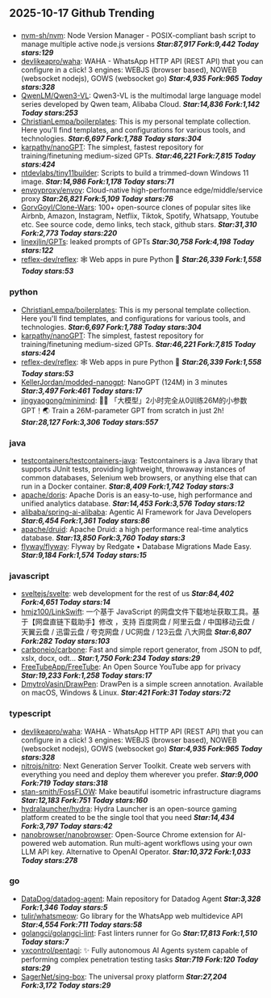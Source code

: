 ## 2025-10-17 Github Trending

### 
* [nvm-sh/nvm](https://github.com/nvm-sh/nvm): Node Version Manager - POSIX-compliant bash script to manage multiple active node.js versions ***Star:87,917 Fork:9,442 Today stars:129***
* [devlikeapro/waha](https://github.com/devlikeapro/waha): WAHA - WhatsApp HTTP API (REST API) that you can configure in a click! 3 engines: WEBJS (browser based), NOWEB (websocket nodejs), GOWS (websocket go) ***Star:4,935 Fork:965 Today stars:328***
* [QwenLM/Qwen3-VL](https://github.com/QwenLM/Qwen3-VL): Qwen3-VL is the multimodal large language model series developed by Qwen team, Alibaba Cloud. ***Star:14,836 Fork:1,142 Today stars:253***
* [ChristianLempa/boilerplates](https://github.com/ChristianLempa/boilerplates): This is my personal template collection. Here you'll find templates, and configurations for various tools, and technologies. ***Star:6,697 Fork:1,788 Today stars:304***
* [karpathy/nanoGPT](https://github.com/karpathy/nanoGPT): The simplest, fastest repository for training/finetuning medium-sized GPTs. ***Star:46,221 Fork:7,815 Today stars:424***
* [ntdevlabs/tiny11builder](https://github.com/ntdevlabs/tiny11builder): Scripts to build a trimmed-down Windows 11 image. ***Star:14,986 Fork:1,178 Today stars:71***
* [envoyproxy/envoy](https://github.com/envoyproxy/envoy): Cloud-native high-performance edge/middle/service proxy ***Star:26,821 Fork:5,109 Today stars:76***
* [GorvGoyl/Clone-Wars](https://github.com/GorvGoyl/Clone-Wars): 100+ open-source clones of popular sites like Airbnb, Amazon, Instagram, Netflix, Tiktok, Spotify, Whatsapp, Youtube etc. See source code, demo links, tech stack, github stars. ***Star:31,310 Fork:2,773 Today stars:220***
* [linexjlin/GPTs](https://github.com/linexjlin/GPTs): leaked prompts of GPTs ***Star:30,758 Fork:4,198 Today stars:122***
* [reflex-dev/reflex](https://github.com/reflex-dev/reflex): 🕸️ Web apps in pure Python 🐍 ***Star:26,339 Fork:1,558 Today stars:53***

### python
* [ChristianLempa/boilerplates](https://github.com/ChristianLempa/boilerplates): This is my personal template collection. Here you'll find templates, and configurations for various tools, and technologies. ***Star:6,697 Fork:1,788 Today stars:304***
* [karpathy/nanoGPT](https://github.com/karpathy/nanoGPT): The simplest, fastest repository for training/finetuning medium-sized GPTs. ***Star:46,221 Fork:7,815 Today stars:424***
* [reflex-dev/reflex](https://github.com/reflex-dev/reflex): 🕸️ Web apps in pure Python 🐍 ***Star:26,339 Fork:1,558 Today stars:53***
* [KellerJordan/modded-nanogpt](https://github.com/KellerJordan/modded-nanogpt): NanoGPT (124M) in 3 minutes ***Star:3,497 Fork:461 Today stars:17***
* [jingyaogong/minimind](https://github.com/jingyaogong/minimind): 🚀🚀 「大模型」2小时完全从0训练26M的小参数GPT！🌏 Train a 26M-parameter GPT from scratch in just 2h! ***Star:28,127 Fork:3,306 Today stars:557***

### java
* [testcontainers/testcontainers-java](https://github.com/testcontainers/testcontainers-java): Testcontainers is a Java library that supports JUnit tests, providing lightweight, throwaway instances of common databases, Selenium web browsers, or anything else that can run in a Docker container. ***Star:8,409 Fork:1,742 Today stars:3***
* [apache/doris](https://github.com/apache/doris): Apache Doris is an easy-to-use, high performance and unified analytics database. ***Star:14,453 Fork:3,576 Today stars:12***
* [alibaba/spring-ai-alibaba](https://github.com/alibaba/spring-ai-alibaba): Agentic AI Framework for Java Developers ***Star:6,454 Fork:1,361 Today stars:86***
* [apache/druid](https://github.com/apache/druid): Apache Druid: a high performance real-time analytics database. ***Star:13,850 Fork:3,760 Today stars:3***
* [flyway/flyway](https://github.com/flyway/flyway): Flyway by Redgate • Database Migrations Made Easy. ***Star:9,184 Fork:1,574 Today stars:15***

### javascript
* [sveltejs/svelte](https://github.com/sveltejs/svelte): web development for the rest of us ***Star:84,402 Fork:4,651 Today stars:14***
* [hmjz100/LinkSwift](https://github.com/hmjz100/LinkSwift): 一个基于 JavaScript 的网盘文件下载地址获取工具。基于【网盘直链下载助手】修改 ，支持 百度网盘 / 阿里云盘 / 中国移动云盘 / 天翼云盘 / 迅雷云盘 / 夸克网盘 / UC网盘 / 123云盘 八大网盘 ***Star:6,807 Fork:282 Today stars:103***
* [carboneio/carbone](https://github.com/carboneio/carbone): Fast and simple report generator, from JSON to pdf, xslx, docx, odt... ***Star:1,750 Fork:234 Today stars:29***
* [FreeTubeApp/FreeTube](https://github.com/FreeTubeApp/FreeTube): An Open Source YouTube app for privacy ***Star:19,233 Fork:1,258 Today stars:17***
* [DmytroVasin/DrawPen](https://github.com/DmytroVasin/DrawPen): DrawPen is a simple screen annotation. Available on macOS, Windows & Linux. ***Star:421 Fork:31 Today stars:72***

### typescript
* [devlikeapro/waha](https://github.com/devlikeapro/waha): WAHA - WhatsApp HTTP API (REST API) that you can configure in a click! 3 engines: WEBJS (browser based), NOWEB (websocket nodejs), GOWS (websocket go) ***Star:4,935 Fork:965 Today stars:328***
* [nitrojs/nitro](https://github.com/nitrojs/nitro): Next Generation Server Toolkit. Create web servers with everything you need and deploy them wherever you prefer. ***Star:9,000 Fork:719 Today stars:318***
* [stan-smith/FossFLOW](https://github.com/stan-smith/FossFLOW): Make beautiful isometric infrastructure diagrams ***Star:12,183 Fork:751 Today stars:160***
* [hydralauncher/hydra](https://github.com/hydralauncher/hydra): Hydra Launcher is an open-source gaming platform created to be the single tool that you need ***Star:14,434 Fork:3,797 Today stars:42***
* [nanobrowser/nanobrowser](https://github.com/nanobrowser/nanobrowser): Open-Source Chrome extension for AI-powered web automation. Run multi-agent workflows using your own LLM API key. Alternative to OpenAI Operator. ***Star:10,372 Fork:1,033 Today stars:278***

### go
* [DataDog/datadog-agent](https://github.com/DataDog/datadog-agent): Main repository for Datadog Agent ***Star:3,328 Fork:1,346 Today stars:5***
* [tulir/whatsmeow](https://github.com/tulir/whatsmeow): Go library for the WhatsApp web multidevice API ***Star:4,554 Fork:711 Today stars:58***
* [golangci/golangci-lint](https://github.com/golangci/golangci-lint): Fast linters runner for Go ***Star:17,813 Fork:1,510 Today stars:7***
* [vxcontrol/pentagi](https://github.com/vxcontrol/pentagi): ✨ Fully autonomous AI Agents system capable of performing complex penetration testing tasks ***Star:719 Fork:120 Today stars:29***
* [SagerNet/sing-box](https://github.com/SagerNet/sing-box): The universal proxy platform ***Star:27,204 Fork:3,172 Today stars:29***
